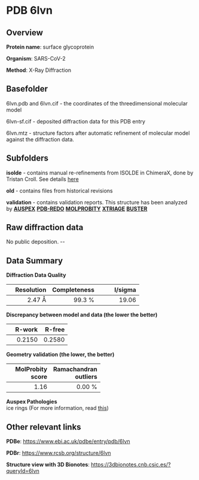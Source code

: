 # PDB 6lvn

## Overview

**Protein name**: surface glycoprotein

**Organism**: SARS-CoV-2

**Method**: X-Ray Diffraction

## Basefolder

6lvn.pdb and 6lvn.cif - the coordinates of the threedimensional molecular model

6lvn-sf.cif - deposited diffraction data for this PDB entry

6lvn.mtz - structure factors after automatic refinement of molecular model against the diffraction data.

## Subfolders

**isolde** - contains manual re-refinements from ISOLDE in ChimeraX, done by Tristan Croll. See details [here](https://github.com/thorn-lab/coronavirus_structural_task_force/blob/master/pdb/surface_glycoprotein/SARS-CoV-2/6lvn/isolde/directory_info.txt)

**old** - contains files from historical revisions

**validation** - contains validation reports. This structure has been analyzed by [**AUSPEX**](https://github.com/thorn-lab/coronavirus_structural_task_force/tree/master/pdb/surface_glycoprotein/SARS-CoV-2/6lvn/validation/auspex) [**PDB-REDO**](https://github.com/thorn-lab/coronavirus_structural_task_force/tree/master/pdb/surface_glycoprotein/SARS-CoV-2/6lvn/validation/pdb-redo) [**MOLPROBITY**](https://github.com/thorn-lab/coronavirus_structural_task_force/tree/master/pdb/surface_glycoprotein/SARS-CoV-2/6lvn/validation/molprobity) [**XTRIAGE**](https://github.com/thorn-lab/coronavirus_structural_task_force/blob/master/pdb/surface_glycoprotein/SARS-CoV-2/6lvn/validation/Xtriage_output.log) [**BUSTER**](https://www.globalphasing.com/buster/wiki/index.cgi?Covid19Pdb6LVN) 



## Raw diffraction data

No public deposition. --<br> 

## Data Summary
**Diffraction Data Quality**

|   | Resolution | Completeness| I/sigma |
|---|-------------:|----------------:|--------------:|
|   |2.47 Å|99.3  %|<img width=50/>19.06|

**Discrepancy between model and data (the lower the better)**

|   | **R-work**| **R-free**   
|---|-------------:|----------------:|           
||  0.2150|  0.2580|

**Geometry validation (the lower, the better)**

|   |**MolProbity<br>score**| **Ramachandran<br>outliers** 
|---|-------------:|----------------:|
||  1.16|  0.00 %|

**Auspex Pathologies**<br> ice rings (For more information, read [this](https://github.com/thorn-lab/coronavirus_structural_task_force/blob/master/pdb/surface_glycoprotein/SARS-CoV-2/6lvn/validation/auspex/6lvn_auspex_comments.txt))

 



## Other relevant links 
**PDBe**:  https://www.ebi.ac.uk/pdbe/entry/pdb/6lvn
 
**PDBr**: https://www.rcsb.org/structure/6lvn 

**Structure view with 3D Bionotes**: https://3dbionotes.cnb.csic.es/?queryId=6lvn


